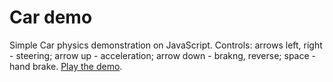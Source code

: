 # Car demo

Simple Car physics demonstration on JavaScript.
Controls: arrows left, right - steering; arrow up - acceleration; arrow down - brakng, reverse; space - hand brake.
[Play the demo](http://shvv.github.com/Car-Demo/).
